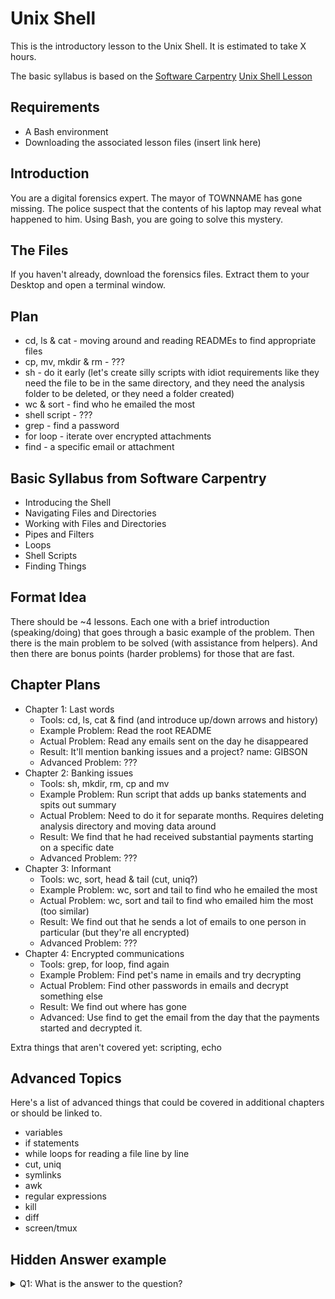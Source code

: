 # Unix Shell

This is the introductory lesson to the Unix Shell. It is estimated to take X hours.

The basic syllabus is based on the [Software Carpentry](https://software-carpentry.org) [Unix Shell Lesson](https://swcarpentry.github.io/shell-novice/)

## Requirements

- A Bash environment
- Downloading the associated lesson files (insert link here)

## Introduction

You are a digital forensics expert. 
The mayor of TOWNNAME has gone missing. 
The police suspect that the contents of his laptop may reveal what happened to him.
Using Bash, you are going to solve this mystery.

## The Files

If you haven't already, download the forensics files. Extract them to your Desktop and open a terminal window.

## Plan
- cd, ls & cat - moving around and reading READMEs to find appropriate files
- cp, mv, mkdir & rm - ???
- sh - do it early (let's create silly scripts with idiot requirements like they need the file to be in the same directory, and they need the analysis folder to be deleted, or they need a folder created)
- wc & sort - find who he emailed the most
- shell script - ???
- grep - find a password
- for loop - iterate over encrypted attachments
- find - a specific email or attachment

## Basic Syllabus from Software Carpentry
- Introducing the Shell
- Navigating Files and Directories
- Working with Files and Directories
- Pipes and Filters
- Loops
- Shell Scripts
- Finding Things

## Format Idea

There should be ~4 lessons. Each one with a brief introduction (speaking/doing) that goes through a basic example of the problem. Then there is the main problem to be solved (with assistance from helpers). And then there are bonus points (harder problems) for those that are fast.

## Chapter Plans
- Chapter 1: Last words
  - Tools: cd, ls, cat & find (and introduce up/down arrows and history)
  - Example Problem: Read the root README
  - Actual Problem: Read any emails sent on the day he disappeared
  - Result: It'll mention banking issues and a project? name: GIBSON
  - Advanced Problem: ???
- Chapter 2: Banking issues
  - Tools: sh, mkdir, rm, cp and mv
  - Example Problem: Run script that adds up banks statements and spits out summary
  - Actual Problem: Need to do it for separate months. Requires deleting analysis directory and moving data around
  - Result: We find that he had received substantial payments starting on a specific date
  - Advanced Problem: ???
- Chapter 3: Informant
  - Tools: wc, sort, head & tail (cut, uniq?)
  - Example Problem: wc, sort and tail to find who he emailed the most
  - Actual Problem: wc, sort and tail to find who emailed him the most (too similar)
  - Result: We find out that he sends a lot of emails to one person in particular (but they're all encrypted)
  - Advanced Problem: ???
- Chapter 4: Encrypted communications
  - Tools: grep, for loop, find again
  - Example Problem: Find pet's name in emails and try decrypting
  - Actual Problem: Find other passwords in emails and decrypt something else
  - Result: We find out where has gone
  - Advanced: Use find to get the email from the day that the payments started and decrypted it.

Extra things that aren't covered yet: scripting, echo

## Advanced Topics

Here's a list of advanced things that could be covered in additional chapters or should be linked to.

- variables
- if statements
- while loops for reading a file line by line
- cut, uniq
- symlinks
- awk
- regular expressions
- kill
- diff
- screen/tmux


## Hidden Answer example

<details> 
  <summary>Q1: What is the answer to the question? </summary>
   42
</details>
